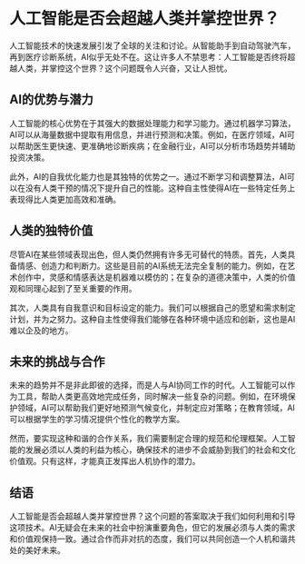 ﻿# 人工智能是否会超越人类并掌控世界？

人工智能技术的快速发展引发了全球的关注和讨论。从智能助手到自动驾驶汽车，再到医疗诊断系统，AI似乎无处不在。这让许多人不禁思考：人工智能是否终将超越人类，并掌控这个世界？这个问题既令人兴奋，又让人担忧。

## AI的优势与潜力

人工智能的核心优势在于其强大的数据处理能力和学习能力。通过机器学习算法，AI可以从海量数据中提取有用信息，并进行预测和决策。例如，在医疗领域，AI可以帮助医生更快速、更准确地诊断疾病；在金融行业，AI可以分析市场趋势并辅助投资决策。

此外，AI的自我优化能力也是其独特的优势之一。通过不断学习和调整算法，AI可以在没有人类干预的情况下提升自己的性能。这种自主性使得AI在一些特定任务上表现得比人类更加高效和准确。

## 人类的独特价值

尽管AI在某些领域表现出色，但人类仍然拥有许多无可替代的特质。首先，人类具备情感、创造力和判断力。这些是目前的AI系统无法完全复制的能力。例如，在艺术创作中，灵感和情感表达是机器难以模仿的；在复杂的道德决策中，人类的价值观和同理心起到了至关重要的作用。

其次，人类具有自我意识和目标设定的能力。我们可以根据自己的愿望和需求制定计划，并为之努力。这种自主性使得我们能够在各种环境中适应和创新，这也是AI难以企及的地方。

## 未来的挑战与合作

未来的趋势并不是非此即彼的选择，而是人与AI协同工作的时代。人工智能可以作为工具，帮助人类更高效地完成任务，同时解决一些复杂的问题。例如，在环境保护领域，AI可以帮助我们更好地预测气候变化，并制定应对策略；在教育领域，AI可以根据学生的学习情况提供个性化的教学方案。

然而，要实现这种和谐的合作关系，我们需要制定合理的规范和伦理框架。人工智能的发展必须以人类的利益为核心，确保技术的进步不会威胁到我们的社会和文化价值观。只有这样，才能真正发挥出人机协作的潜力。

## 结语

人工智能是否会超越人类并掌控世界？这个问题的答案取决于我们如何利用和引导这项技术。AI无疑会在未来的社会中扮演重要角色，但它的发展必须与人类的需求和价值观保持一致。通过合作而非对抗的态度，我们可以共同创造一个人机和谐共处的美好未来。